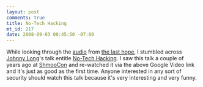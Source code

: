 ```yaml
--- 
layout: post
comments: true
title: No-Tech Hacking
mt_id: 217
date: 2008-09-03 00:45:50 -07:00
---
```

While looking through the [audio](http://www.thelasthope.org/talks.html) from [the last hope](http://www.thelasthope.org), I stumbled across [Johnny Long](http://johnny.ihackstuff.com/)'s talk entitle [No-Tech Hacking](http://video.google.com/videoplay?docid=-2160824376898701015).  I saw this talk a couple of years ago at [ShmooCon](http://shmoocon.org/) and re-watched it via the above Google Video link and it's just as good as the first time.  Anyone interested in any sort of security should watch this talk because it's very interesting and very funny.
